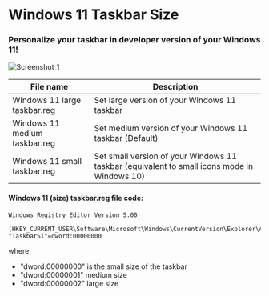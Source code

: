 # Windows 11 Taskbar Size
### Personalize your taskbar in developer version of your Windows 11!

![Screenshot_1](https://user-images.githubusercontent.com/38760591/122463200-fc15fc80-cfbd-11eb-813f-fc7c4cdced5d.png)

File name                     | Description
------------------------------|--------------------------------------------------------------------------------------------
Windows 11 large taskbar.reg  | Set large version of your Windows 11 taskbar
Windows 11 medium taskbar.reg | Set medium version of your Windows 11 taskbar (Default)
Windows 11 small taskbar.reg  | Set small version of your Windows 11 taskbar (equivalent to small icons mode in Windows 10)

#### Windows 11 (size) taskbar.reg file code:
```
Windows Registry Editor Version 5.00

[HKEY_CURRENT_USER\Software\Microsoft\Windows\CurrentVersion\Explorer\Advanced]
"TaskbarSi"=dword:00000000
```

where
- "dword:00000000" is the small size of the taskbar
- "dword:00000001" medium size
- "dword:00000002" large size





